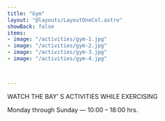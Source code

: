 ```yaml
---
title: "Gym"
layout: "@layouts/LayoutOneCol.astro"
showBack: false
items:
- image: "/activities/gym-1.jpg"
- image: "/activities/gym-2.jpg"
- image: "/activities/gym-3.jpg"
- image: "/activities/gym-4.jpg"



---
```


<div class="grid gap-6">
<p>
WATCH THE BAY’ S ACTIVITIES WHILE EXERCISING




</p>

<p>Monday through Sunday — 10:00 – 18:00 hrs.

</p>


</div>



